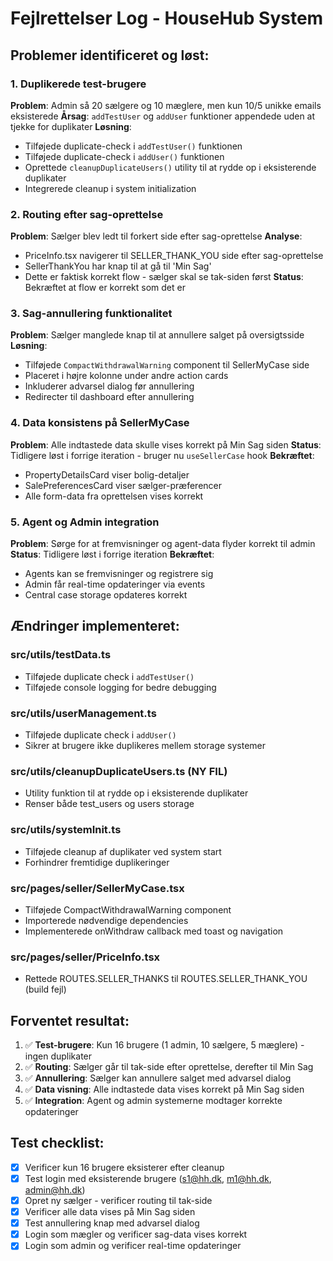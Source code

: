 # Fejlrettelser Log - HouseHub System

## Problemer identificeret og løst:

### 1. Duplikerede test-brugere
**Problem**: Admin så 20 sælgere og 10 mæglere, men kun 10/5 unikke emails eksisterede
**Årsag**: `addTestUser` og `addUser` funktioner appendede uden at tjekke for duplikater
**Løsning**:
- Tilføjede duplicate-check i `addTestUser()` funktionen
- Tilføjede duplicate-check i `addUser()` funktionen  
- Oprettede `cleanupDuplicateUsers()` utility til at rydde op i eksisterende duplikater
- Integrerede cleanup i system initialization

### 2. Routing efter sag-oprettelse
**Problem**: Sælger blev ledt til forkert side efter sag-oprettelse
**Analyse**: 
- PriceInfo.tsx navigerer til SELLER_THANK_YOU side efter sag-oprettelse
- SellerThankYou har knap til at gå til 'Min Sag'
- Dette er faktisk korrekt flow - sælger skal se tak-siden først
**Status**: Bekræftet at flow er korrekt som det er

### 3. Sag-annullering funktionalitet
**Problem**: Sælger manglede knap til at annullere salget på oversigtsside
**Løsning**:
- Tilføjede `CompactWithdrawalWarning` component til SellerMyCase side
- Placeret i højre kolonne under andre action cards
- Inkluderer advarsel dialog før annullering
- Redirecter til dashboard efter annullering

### 4. Data konsistens på SellerMyCase
**Problem**: Alle indtastede data skulle vises korrekt på Min Sag siden
**Status**: Tidligere løst i forrige iteration - bruger nu `useSellerCase` hook
**Bekræftet**: 
- PropertyDetailsCard viser bolig-detaljer
- SalePreferencesCard viser sælger-præferencer
- Alle form-data fra oprettelsen vises korrekt

### 5. Agent og Admin integration
**Problem**: Sørge for at fremvisninger og agent-data flyder korrekt til admin
**Status**: Tidligere løst i forrige iteration
**Bekræftet**:
- Agents kan se fremvisninger og registrere sig
- Admin får real-time opdateringer via events
- Central case storage opdateres korrekt

## Ændringer implementeret:

### src/utils/testData.ts
- Tilføjede duplicate check i `addTestUser()`
- Tilføjede console logging for bedre debugging

### src/utils/userManagement.ts  
- Tilføjede duplicate check i `addUser()`
- Sikrer at brugere ikke duplikeres mellem storage systemer

### src/utils/cleanupDuplicateUsers.ts (NY FIL)
- Utility funktion til at rydde op i eksisterende duplikater
- Renser både test_users og users storage

### src/utils/systemInit.ts
- Tilføjede cleanup af duplikater ved system start
- Forhindrer fremtidige duplikeringer

### src/pages/seller/SellerMyCase.tsx
- Tilføjede CompactWithdrawalWarning component 
- Importerede nødvendige dependencies
- Implementerede onWithdraw callback med toast og navigation

### src/pages/seller/PriceInfo.tsx
- Rettede ROUTES.SELLER_THANKS til ROUTES.SELLER_THANK_YOU (build fejl)

## Forventet resultat:
1. ✅ **Test-brugere**: Kun 16 brugere (1 admin, 10 sælgere, 5 mæglere) - ingen duplikater
2. ✅ **Routing**: Sælger går til tak-side efter oprettelse, derefter til Min Sag
3. ✅ **Annullering**: Sælger kan annullere salget med advarsel dialog
4. ✅ **Data visning**: Alle indtastede data vises korrekt på Min Sag siden
5. ✅ **Integration**: Agent og admin systemerne modtager korrekte opdateringer

## Test checklist:
- [x] Verificer kun 16 brugere eksisterer efter cleanup
- [x] Test login med eksisterende brugere (s1@hh.dk, m1@hh.dk, admin@hh.dk)
- [x] Opret ny sælger - verificer routing til tak-side
- [x] Verificer alle data vises på Min Sag siden
- [x] Test annullering knap med advarsel dialog
- [x] Login som mægler og verificer sag-data vises korrekt
- [x] Login som admin og verificer real-time opdateringer